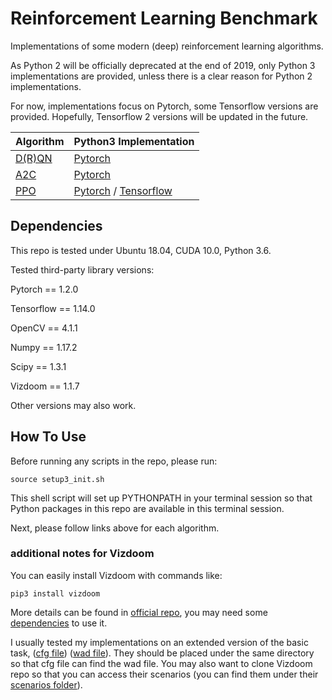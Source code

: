 # Reinforcement Learning Benchmark
Implementations of some modern (deep) reinforcement learning algorithms.

As Python 2 will be officially deprecated at the end of 2019, only Python 3 implementations are provided, unless there is a clear reason for Python 2 implementations.

For now, implementations focus on Pytorch, some Tensorflow versions are provided. Hopefully, Tensorflow 2 versions will be updated in the future.

| Algorithm | Python3 Implementation |
| --- | --- |
|[D(R)QN](https://github.com/Junchi-Liang/rl_benchmark/tree/master/python3/rl_benchmark/algorithm/dqn) | [Pytorch](https://github.com/Junchi-Liang/rl_benchmark/tree/master/python3/rl_benchmark/algorithm/dqn/torch_v1) |
|[A2C](https://github.com/Junchi-Liang/rl_benchmark/tree/master/python3/rl_benchmark/algorithm/a2c)| [Pytorch](https://github.com/Junchi-Liang/rl_benchmark/tree/master/python3/rl_benchmark/algorithm/a2c/torch_v1) |
|[PPO](https://github.com/Junchi-Liang/rl_benchmark/tree/master/python3/rl_benchmark/algorithm/ppo)| [Pytorch](https://github.com/Junchi-Liang/rl_benchmark/tree/master/python3/rl_benchmark/algorithm/ppo/torch_v1) / [Tensorflow](https://github.com/Junchi-Liang/rl_benchmark/tree/master/python3/rl_benchmark/algorithm/ppo/tf_v1)|

## Dependencies

This repo is tested under Ubuntu 18.04, CUDA 10.0, Python 3.6.

Tested third-party library versions:

Pytorch == 1.2.0

Tensorflow == 1.14.0

OpenCV == 4.1.1

Numpy == 1.17.2

Scipy == 1.3.1

Vizdoom == 1.1.7

Other versions may also work.

## How To Use
Before running any scripts in the repo, please run:

```
source setup3_init.sh
```

This shell script will set up PYTHONPATH in your terminal session so that Python packages in this repo are available in this terminal session.

Next, please follow links above for each algorithm.

### additional notes for Vizdoom

You can easily install Vizdoom with commands like:

```
pip3 install vizdoom
```

More details can be found in [official repo](https://github.com/mwydmuch/ViZDoom/blob/master/doc/Building.md#pypi), you may need some [dependencies](https://github.com/mwydmuch/ViZDoom/blob/master/doc/Building.md#deps) to use it.

I usually tested my implementations on an extended version of the basic task, ([cfg file](https://www.dropbox.com/s/udurqw2slsv2zxp/basic_dynamic.cfg?dl=0)) ([wad file](https://www.dropbox.com/s/znt95k8xxa765fc/basic_dynamic.wad?dl=0)). They should be placed under the same directory so that cfg file can find the wad file. You may also want to clone Vizdoom repo so that you can access their scenarios (you can find them under their [scenarios folder](https://github.com/mwydmuch/ViZDoom/tree/master/scenarios)).

